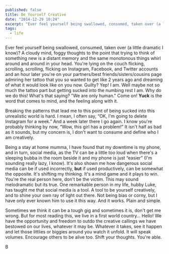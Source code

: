 ```yaml
---
published: false
title: Be Yourself Creative
date: "2014-12-29 10:24"
excerpt: "Ever feel yourself being swallowed, consumed, taken over (a little dramatic I know)?"
tags: 
  - life
---
```


Ever feel yourself being swallowed, consumed, taken over (a little dramatic I know)? A cloudy mind, foggy thoughts to the point that trying to think of something new is a distant memory and the same monotonous things whirl around and around in your head. You're lying on the couch flicking, scrolling, scrolling, flicking on Instagram, Facebook, and Twitter accounts and an hour later you're on your partners/best friends/sisters/cousins page admiring her tattoo that you so wanted to get like 2 years ago and dreaming of what it would look like on you now. Guilty? Yep! I am. Well maybe not so much the tattoo part but getting sucked into the numbing rest I am. Why do we do this! What's that saying? "We are only human." Come on! **Yuck** is the word that comes to mind, and the feeling along with it.  

Breaking the patterns that lead me to this point of being sucked into this unrealistic world is hard. I mean, I often say, “OK, I'm going to delete Instagram for a week.” And a week later there I go again. I know you're probably thinking by now, “Wow, this girl has a problem!” It isn't half as bad as it sounds, but my concern is, I don't want to consume and define who I am creatively. 

Being a stay at home mumma, I have found that my downtime is my phone, and in turn, social media, as the TV can be a little too loud when there's a sleeping bubba in the room beside it and my phone is just “easier” (I'm sounding really lazy, I know). It's also shown me how dangerous social media can be if used incorrectly, **but** if used productively, can be somewhat the opposite. It's shifting my thinking. It's a mind game and it plays to win. You're the real person here, don't be the victim. This may sound melodramatic but its true. One remarkable person in my life, hubby Luke, has taught me that social media is a tool. A tool to be yourself creatively, and to shine your own ray of light out there. Not being bias or corny, but I have only ever known him to use it this way. And it works. Plain and simple.

Sometimes we think it can be a tough gig and sometimes it is, don't get me wrong. But for most reading this, we live in a first world country… Hello! We have the opportunity and freedom to outdo the creative callings we have bestowed on our lives, whatever it may be. Whatever it takes, see it happen and let those littlies or biggies around you watch it unfold. It will speak volumes. Encourage others to be alive too. Shift your thoughts. You're able. 

B